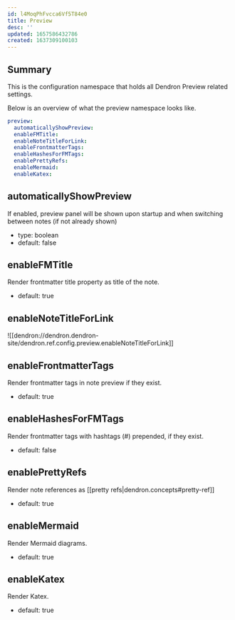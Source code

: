 ```yaml
---
id: l4MoqPhFvcca6Vf5T84e0
title: Preview
desc: ''
updated: 1657586432786
created: 1637309100103
---
```


## Summary

This is the configuration namespace that holds all Dendron Preview related settings.

Below is an overview of what the preview namespace looks like.

```yml
preview:
  automaticallyShowPreview:
  enableFMTitle:
  enableNoteTitleForLink:
  enableFrontmatterTags:
  enableHashesForFMTags:
  enablePrettyRefs:
  enableMermaid:
  enableKatex:
```

## automaticallyShowPreview
If enabled, preview panel will be shown upon startup and when switching between notes (if not already shown)

- type: boolean
- default: false

## enableFMTitle
Render frontmatter title property as title of the note.

- default: true

## enableNoteTitleForLink
![[dendron://dendron.dendron-site/dendron.ref.config.preview.enableNoteTitleForLink]]

## enableFrontmatterTags
Render frontmatter tags in note preview if they exist.

- default: true

## enableHashesForFMTags
Render frontmatter tags with hashtags (#) prepended, if they exist.

- default: false

## enablePrettyRefs
Render note references as [[pretty refs|dendron.concepts#pretty-ref]]

- default: true

## enableMermaid
Render Mermaid diagrams.

- default: true

## enableKatex
Render Katex.

- default: true

